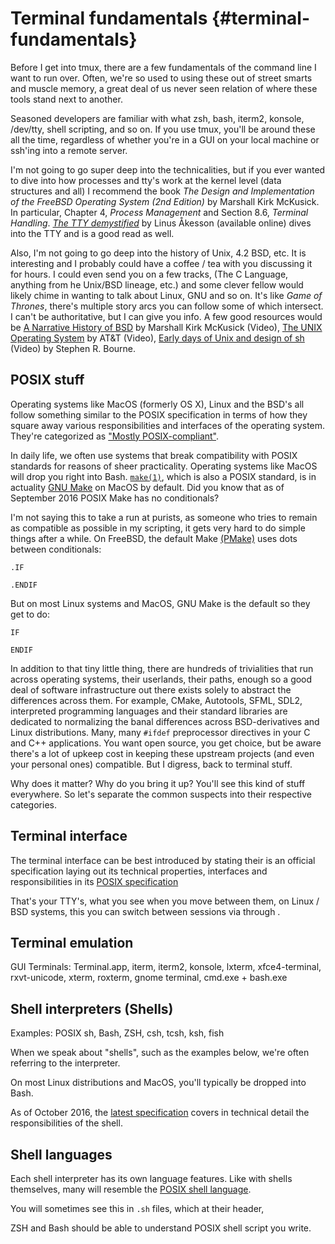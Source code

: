 # Terminal fundamentals {#terminal-fundamentals}

Before I get into tmux, there are a few fundamentals of the command line I want
to run over. Often, we're so used to using these out of street smarts and muscle
memory, a great deal of us never seen relation of where these tools stand next to
another.

Seasoned developers are familiar with what zsh, bash, iterm2, konsole, /dev/tty,
shell scripting, and so on. If you use tmux, you'll be around these all the
time, regardless of whether you're in a GUI on your local machine or ssh'ing
into a remote server.

I'm not going to go super deep into the technicalities, but if you ever wanted
to dive into how processes and tty's work at the kernel level (data structures
and all) I recommend the book *The Design and Implementation of the FreeBSD
Operating System (2nd Edition)* by Marshall Kirk McKusick. In particular,
Chapter 4, *Process Management* and Section 8.6, *Terminal Handling*.
[*The TTY demystified*](http://www.linusakesson.net/programming/tty/index.php)
by Linus Åkesson (available online) dives into the TTY and is a good read as
well.

Also, I'm not going to go deep into the history of Unix, 4.2 BSD, etc. It is
interesting and I probably could have a coffee / tea with you discussing it for
hours. I could even send you on a few tracks, (The C Language, anything from he
Unix/BSD lineage, etc.) and some clever fellow would likely chime in wanting to
talk about Linux, GNU and so on. It's like *Game of Thrones*, there's multiple
story arcs you can follow some of which intersect. I can't be authoritative, but
I can give you info. A few good resources would be [A Narrative History of BSD](https://www.youtube.com/watch?v=bVSXXeiFLgk)
by Marshall Kirk McKusick (Video), [The UNIX Operating System](https://www.youtube.com/watch?v=tc4ROCJYbm0)
by AT&T (Video), [Early days of Unix and design of sh](https://www.youtube.com/watch?v=FI_bZhV7wpI)
(Video) by Stephen R. Bourne.

## POSIX stuff

Operating systems like MacOS (formerly OS X), Linux and the BSD's all follow
something similar to the POSIX specification in terms of how they square away
various responsibilities and interfaces of the operating system. They're
categorized as ["Mostly POSIX-compliant"](https://en.wikipedia.org/wiki/POSIX#Mostly_POSIX-compliant).

In daily life, we often use systems that break compatibility with POSIX
standards for reasons of sheer practicality. Operating systems like MacOS will
drop you right into Bash. [`make(1)`](http://pubs.opengroup.org/onlinepubs/9699919799/utilities/make.html),
which is also a POSIX standard, is in actuality [GNU Make](https://www.gnu.org/software/make/)
on MacOS by default.  Did you know that as of September 2016 POSIX Make has no
conditionals?

I'm not saying this to take a run at purists, as someone who tries to remain
as compatible as possible in my scripting, it gets very hard to do simple
things after a while. On FreeBSD, the default Make
[(PMake)](https://www.freebsd.org/doc/en_US.ISO8859-1/books/pmake/) uses dots
between conditionals:

    .IF

    .ENDIF

But on most Linux systems and MacOS, GNU Make is the default so they get to do:

    IF

    ENDIF

In addition to that tiny little thing, there are hundreds of trivialities that
run across operating systems, their userlands, their paths, enough so a good
deal of software infrastructure out there exists solely to abstract the differences
across them. For example, CMake, Autotools, SFML, SDL2, interpreted
programming languages and their standard libraries are dedicated to
normalizing the banal differences across BSD-derivatives and Linux
distributions. Many, many `#ifdef` preprocessor directives in your C
and C++ applications. You want open source, you get choice, but be aware
there's a lot of upkeep cost in keeping these upstream projects (and even your
personal ones) compatible. But I digress, back to terminal stuff.

Why does it matter? Why do you bring it up? You'll see this kind of stuff
everywhere. So let's separate the common suspects into their respective
categories.

## Terminal interface

The terminal interface can be best introduced by stating their is an official
specification laying out its technical properties, interfaces and
responsibilities in its [POSIX specification](http://pubs.opengroup.org/onlinepubs/9699919799/basedefs/V1_chap11.html)

That's your TTY's, what you see when you move between them, on Linux / BSD
systems, this you can switch between sessions via <ctrl-alt-F1> through
<ctrl-alt-F12>.

## Terminal emulation

GUI Terminals: Terminal.app, iterm, iterm2, konsole, lxterm, xfce4-terminal,
rxvt-unicode, xterm, roxterm, gnome terminal, cmd.exe + bash.exe

## Shell interpreters (Shells)

Examples: POSIX sh, Bash, ZSH, csh, tcsh, ksh, fish

When we speak about "shells", such as the examples below, we're often referring
to the interpreter.

On most Linux distributions and MacOS, you'll typically be dropped into Bash.

As of October 2016, the [latest specification](http://pubs.opengroup.org/onlinepubs/9699919799/utilities/sh.html)
covers in technical detail the responsibilities of the shell.


## Shell languages

Each shell interpreter has its own language features. Like with shells
themselves, many will resemble the [POSIX shell language](http://pubs.opengroup.org/onlinepubs/9699919799/utilities/V3_chap02.html#tag_18_01).

You will sometimes see this in `.sh` files, which at their header,

ZSH and Bash should be able to understand POSIX shell script you write.

